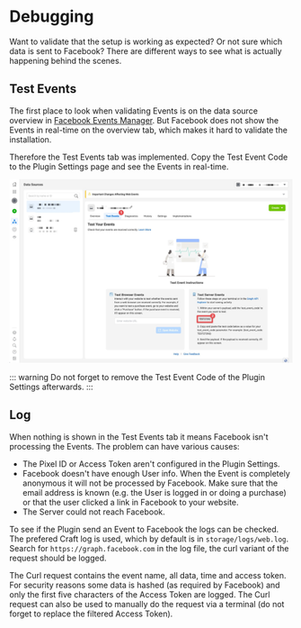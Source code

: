 # Debugging

Want to validate that the setup is working as expected? Or not sure which data is sent to Facebook? There are different ways to see what is actually happening behind the scenes.


## Test Events

The first place to look when validating Events is on the data source overview in [Facebook Events Manager](https://facebook.com/events_manager). But Facebook does not show the Events in real-time on the overview tab, which makes it hard to validate the installation.

Therefore the Test Events tab was implemented. Copy the Test Event Code to the Plugin Settings page and see the Events in real-time.

![Screenshot](../assets/facebook-events-manager-test-code.jpg)

::: warning
Do not forget to remove the Test Event Code of the Plugin Settings afterwards.
:::


## Log

When nothing is shown in the Test Events tab it means Facebook isn't processing the Events. The problem can have various causes:

- The Pixel ID or Access Token aren't configured in the Plugin Settings.
- Facebook doesn't have enough User info. When the Event is completely anonymous it will not be processed by Facebook. Make sure that the email address is known (e.g. the User is logged in or doing a purchase) or that the user clicked a link in Facebook to your website.
- The Server could not reach Facebook.

To see if the Plugin send an Event to Facebook the logs can be checked. The prefered Craft log is used, which by default is in `storage/logs/web.log`. Search for `https://graph.facebook.com` in the log file, the curl variant of the request should be logged.

The Curl request contains the event name, all data, time and access token. For security reasons some data is hashed (as required by Facebook) and only the first five characters of the Access Token are logged. The Curl request can also be used to manually do the request via a terminal (do not forget to replace the filtered Access Token).

